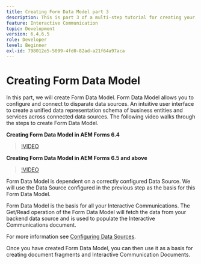 ```yaml
---
title: Creating Form Data Model part 3
description: This is part 3 of a multi-step tutorial for creating your first interactive communications document. In this part, we will create Form Data Model. Form Data Model allows you to configure and connect to disparate data sources.It provides an intuitive user interface to create a unified data representation schema of business entities and services across connected data sources.The following video walks through the steps to create Form Data Model.
feature: Interactive Communication
topic: Development
version: 6.4,6.5
role: Developer
level: Beginner
exl-id: 798012e5-5099-4fd0-82ad-a21f64a97aca
---
```

# Creating Form Data Model

 In this part, we will create Form Data Model. Form Data Model allows you to configure and connect to disparate data sources. An intuitive user interface to create a unified data representation schema of business entities and services across connected data sources. The following video walks through the steps to create Form Data Model.

**Creating Form Data Model in AEM Forms 6.4**

>[!VIDEO](https://video.tv.adobe.com/v/27763/?quality=9&learn=on)

**Creating Form Data Model in AEM Forms 6.5 and above**

>[!VIDEO](https://video.tv.adobe.com/v/27765?quality=9&learn=on)

Form Data Model is dependent on a correctly configured Data Source. We will use the Data Source configured in the previous step as the basis for this Form Data Model.

Form Data Model is the basis for all your Interactive Communications. The Get/Read operation of the Form Data Model will fetch the data from your backend data source and is used to populate the Interactive Communications document.

For more information see [Configuring Data Sources](parttwo.md).

Once you have created Form Data Model, you can then use it as a basis for creating document fragments and Interactive Communication Documents.
